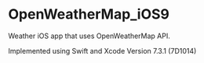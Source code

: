 # OpenWeatherMap_iOS9
Weather iOS app that uses OpenWeatherMap API.

Implemented using Swift and Xcode Version 7.3.1 (7D1014)
